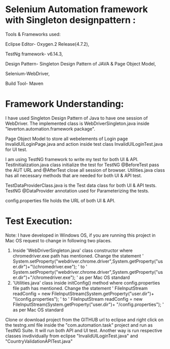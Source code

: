 # Selenium Automation framework with Singleton designpattern :

Tools & Frameworks used:

Eclipse Editor- Oxygen.2 Release(4.7.2),

TestNg framework- v6.14.3,

Design Pattern- Singleton Design Pattern of JAVA  & Page Object Model, 

Selenium-WebDriver,

Build Tool- Maven

# Framework Understanding:

I have used Singleton Design Pattern of Java to have one session of WebDriver. The implemented class is WebDriverSingleton.java inside "leverton.automation.framework package".

Page Object Model to store all webelements of Login page InvalidUILoginPage.java and action inside test class InvalidUILoginTest.java for UI test.

I am using TestNG framework to write my test for both UI & API. TestInitialization.java class initialize the test for TestNG @BeforeTest pass the AUT URL and @AfterTest close all session of browser. Utilities.java class has all necessary methods that are needed for both UI & API test.

TestDataProviderClass.java is the Test data class for both UI & API tests. TestNG @DataProvider annotation used for Parameterizing the tests.

config.properties file holds the URL of both UI & API.

# Test Execution:

Note: I have developed in Windows OS, if you are running this project in Mac OS request to change in following two places.
1. Inside 'WebDriverSingleton.java' class constructor where chromedriver.exe path has mentioned. Change the statement ' System.setProperty("webdriver.chrome.driver",System.getProperty("user.dir")+"\\\chromedriver.exe"); ' to ' System.setProperty("webdriver.chrome.driver",System.getProperty("user.dir")+"/chromedriver.exe"); ' as per Mac OS standard
2. 'Utilities.java' class inside initConfig() method where config.properties file path has mentioned. Change the statement ' FileInputStream readConfig = new FileInputStream(System.getProperty("user.dir")+ "\\\config.properties"); ' to ' FileInputStream readConfig = new FileInputStream(System.getProperty("user.dir")+ "/config.properties"); ' as per Mac OS standard


Clone or download project from the GITHUB url to eclipse and right click on the testng.xml file inside the "com.automation.task" project and run as TestNG Suite. It will run both API and UI test. Another way is run respective classes invdividually from eclipse "InvalidUILoginTest.java" and "CountryValidationAPITest.java"

